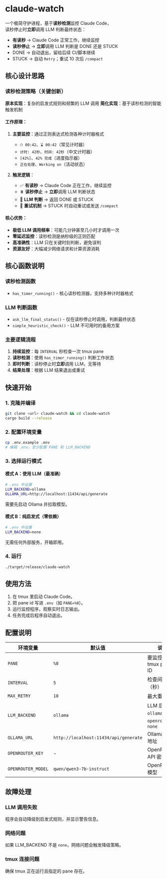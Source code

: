 # claude-watch

一个极简守护进程，基于**读秒检测**监控 Claude Code，  
读秒停止时**立即**调用 LLM 判断最终状态：

- **有读秒** → Claude Code 正常工作，继续监控
- **读秒停止** → **立即**调用 LLM 判断是 DONE 还是 STUCK
- DONE → 自动退出，留给后续 CI/脚本继续  
- STUCK → 自动 `Retry`；重试 10 次后 `/compact`

## 核心设计思路

### 读秒检测策略（关键创新）

**原本实现**：复杂的启发式规则和频繁的 LLM 调用
**简化实现**：基于读秒检测的智能触发机制

#### 工作原理：
1. **主要监控**：通过正则表达式检测各种计时器格式
   - `⏱ 00:42`、`⌛ 00:42`（常见计时器）
   - `计时: 42秒`、`时间: 42秒`（中文计时器）
   - `[42%]`、`42% 完成`（进度指示器）
   - `正在处理`、`Working on`（活动状态）

2. **触发逻辑**：
   - ✅ **有读秒** → Claude Code 正在工作，继续监控
   - ⏸️ **读秒停止** → **立即**调用 LLM 判断状态
   - 🤖 **LLM 判断** → 返回 DONE 或 STUCK
   - 🔄 **重试机制** → STUCK 时自动重试或发送 `/compact`

#### 核心优势：
- **极低 LLM 调用频率**：可能几分钟甚至几小时才调用一次
- **零延迟监控**：读秒检测是纳秒级的正则匹配
- **高准确性**：LLM 只在关键时刻判断，避免误判
- **资源友好**：大幅减少网络请求和计算资源消耗

## 核心函数说明

### 读秒检测函数
- `has_timer_running()` - 核心读秒检测器，支持多种计时器格式

### LLM 判断函数
- `ask_llm_final_status()` - 仅在读秒停止时调用，判断最终状态
- `simple_heuristic_check()` - LLM 不可用时的备用方案

### 主要逻辑流程
1. **持续监控**：每 `INTERVAL` 秒检查一次 tmux pane
2. **读秒检测**：使用 `has_timer_running()` 判断工作状态
3. **即时判断**：读秒停止时**立即**调用 LLM，无等待
4. **结果处理**：根据 LLM 结果退出或重试

## 快速开始

### 1. 克隆并编译
```bash
git clone <url> claude-watch && cd claude-watch
cargo build --release
```

### 2. 配置环境变量
```bash
cp .env.example .env
# 编辑 .env，至少配置 PANE 和 LLM_BACKEND
```

### 3. 选择运行模式

#### 模式 A：使用 LLM（最准确）
```bash
# .env 中设置
LLM_BACKEND=ollama
OLLAMA_URL=http://localhost:11434/api/generate
```
需要先启动 Ollama 并拉取模型。

#### 模式 B：纯启发式（零依赖）
```bash
# .env 中设置
LLM_BACKEND=none
```
无需任何外部服务，开箱即用。

### 4. 运行
```bash
./target/release/claude-watch
```

## 使用方法

1. 在 tmux 里启动 Claude Code。  
2. 把 pane id 写进 `.env`（如 `PANE=%0`）。  
3. 运行监控程序，观察实时日志输出。  
4. 任务完成后程序自动退出。

## 配置说明

| 环境变量 | 默认值 | 说明 |
|---------|--------|------|
| `PANE` | `%0` | 要监控的 tmux pane ID |
| `INTERVAL` | `5` | 检查间隔（秒） |
| `MAX_RETRY` | `10` | 最大重试次数 |
| `LLM_BACKEND` | `ollama` | LLM 后端：`ollama`、`openrouter`、`none` |
| `OLLAMA_URL` | `http://localhost:11434/api/generate` | Ollama API 地址 |
| `OPENROUTER_KEY` | - | OpenRouter API 密钥 |
| `OPENROUTER_MODEL` | `qwen/qwen3-7b-instruct` | OpenRouter 模型 |

## 故障处理

### LLM 调用失败
程序会自动降级到启发式规则，并显示警告信息。

### 网络问题
如果 LLM_BACKEND 不是 `none`，网络问题会触发降级策略。

### tmux 连接问题
确保 tmux 正在运行且指定的 pane 存在。